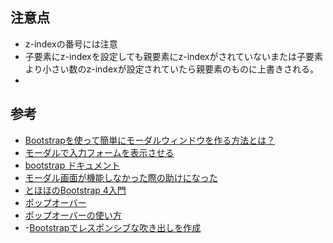 ## 注意点
- z-indexの番号には注意
- 子要素にz-indexを設定しても親要素にz-indexがされていないまたは子要素より小さい数のz-indexが設定されていたら親要素のものに上書きされる。
- 

## 参考
- [Bootstrapを使って簡単にモーダルウィンドウを作る方法とは？](https://www.sejuku.net/blog/78105)
- [モーダルで入力フォームを表示させる](https://masalib.hatenablog.com/entry/2020/11/14/000000)
- [bootstrap ドキュメント](https://getbootstrap.jp/docs/4.3/components/modal/)
- [モーダル画面が機能しなかった際の助けになった](https://teratail.com/questions/324145?link=qa_related_pc)
- [とほほのBootstrap 4入門](https://www.tohoho-web.com/bootstrap/modal.html)
- [ポップオーバー](https://getbootstrap.jp/docs/5.3/components/popovers/)
- [ポップオーバーの使い方](https://webst8.com/blog/bootstrap4-popover/)
- -[Bootstrapでレスポンシブな吹き出しを作成](https://cpx.business/articles/make-responsive-speech-bubbles-with-bootstrap/)